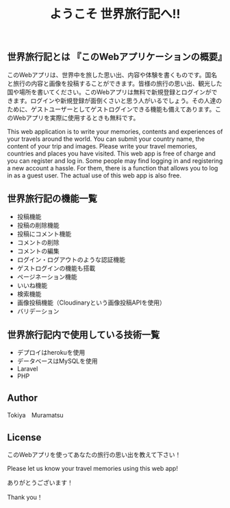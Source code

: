 
<h1 align="center">ようこそ 世界旅行記へ!!</h1>
&nbsp;

## 世界旅行記とは 『このWebアプリケーションの概要』
このWebアプリは、世界中を旅した思い出、内容や体験を書くものです。国名と旅行の内容と画像を投稿することができます。皆様の旅行の思い出、観光した国や場所を書いてください。このWebアプリは無料で新規登録とログインができます。ログインや新規登録が面倒くさいと思う人がいるでしょう。その人達のために、ゲストユーザーとしてゲストログインできる機能も備えてあります。このWebアプリを実際に使用するときも無料です。

This web application is to write your memories, contents and experiences of your travels around the world. You can submit your country name, the content of your trip and images. Please write your travel memories, countries and places you have visited. This web app is free of charge and you can register and log in. Some people may find logging in and registering a new account a hassle. For them, there is a function that allows you to log in as a guest user. The actual use of this web app is also free.

## 世界旅行記の機能一覧
- 投稿機能
- 投稿の削除機能
- 投稿にコメント機能
- コメントの削除
- コメントの編集
- ログイン・ログアウトのような認証機能
- ゲストログインの機能も搭載
- ページネーション機能
- いいね機能
- 検索機能
- 画像投稿機能（Cloudinaryという画像投稿APIを使用）
- バリデーション

## 世界旅行記内で使用している技術一覧
- デプロイはherokuを使用
- データベースはMySQLを使用
- Laravel
- PHP

## Author
Tokiya　Muramatsu

## License
このWebアプリを使ってあなたの旅行の思い出を教えて下さい！

Please let us know your travel memories using this web app!

ありがとうございます！

Thank you！
  

